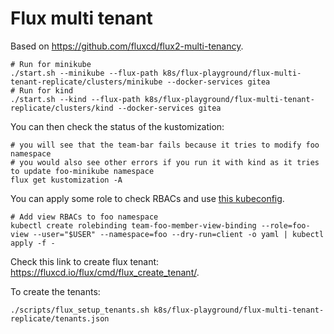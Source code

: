 # Flux multi tenant

Based on <https://github.com/fluxcd/flux2-multi-tenancy>.

```shell
# Run for minikube
./start.sh --minikube --flux-path k8s/flux-playground/flux-multi-tenant-replicate/clusters/minikube --docker-services gitea
# Run for kind
./start.sh --kind --flux-path k8s/flux-playground/flux-multi-tenant-replicate/clusters/kind --docker-services gitea
```

You can then check the status of the kustomization:

```shell
# you will see that the team-bar fails because it tries to modify foo namespace
# you would also see other errors if you run it with kind as it tries to update foo-minikube namespace
flux get kustomization -A
```

You can apply some role to check RBACs and use [this kubeconfig](../../../tmp/minikube-user_kubeconfig.yaml).

```shell
# Add view RBACs to foo namespace
kubectl create rolebinding team-foo-member-view-binding --role=foo-view --user="$USER" --namespace=foo --dry-run=client -o yaml | kubectl apply -f -
```

Check this link to create flux tenant: <https://fluxcd.io/flux/cmd/flux_create_tenant/>.

To create the tenants:

```shell
./scripts/flux_setup_tenants.sh k8s/flux-playground/flux-multi-tenant-replicate/tenants.json
```
